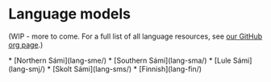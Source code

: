 # Language models

(WIP - more to come.
For a full list of all language resources, see
[our GitHub org page](https://github.com/giellalt).)

<div class="twocolumn" markdown="1">
* [Northern Sámi](lang-sme/)
* [Southern Sámi](lang-sma/)
* [Lule Sámi](lang-smj/)
* [Skolt Sámi](lang-sms/)
* [Finnish](lang-fin/)
</div>
